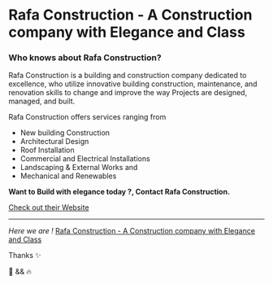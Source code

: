 # Rafa Construction - A Construction company with Elegance and Class
### Who knows about Rafa Construction? 

Rafa Construction is a building and construction company dedicated to excellence, who utilize innovative building construction, maintenance, and renovation skills to change and improve the way Projects are designed, managed, and built.

Rafa Construction offers services ranging from 

- New building Construction
- Architectural Design 
- Roof Installation
- Commercial and Electrical Installations
- Landscaping & External Works and
- Mechanical and Renewables

**Want to Build with elegance today ?, Contact Rafa Construction.**

[Check out their Website]("")

---

*Here we are !* [Rafa Construction - A Construction company with Elegance and Class ]("")


Thanks ✨

🤍 && 🔥